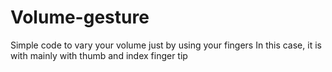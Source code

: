# Volume-gesture

Simple code to vary your volume just by using your fingers
In this case, it is with mainly with thumb and index finger tip
